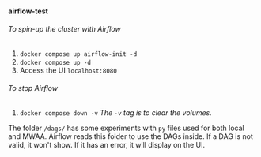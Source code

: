 #### airflow-test

###### To spin-up the cluster with Airflow
1. `docker compose up airflow-init -d`
2. `docker compose up -d`
3. Access the UI `localhost:8080`

###### To stop Airflow
1. `docker compose down -v` *The `-v` tag is to clear the volumes.*

The folder `/dags/` has some experiments with `py` files used for both local and MWAA.
Airflow reads this folder to use the DAGs inside. If a DAG is not valid, it won't show. If it has an error, it will display on the UI.
